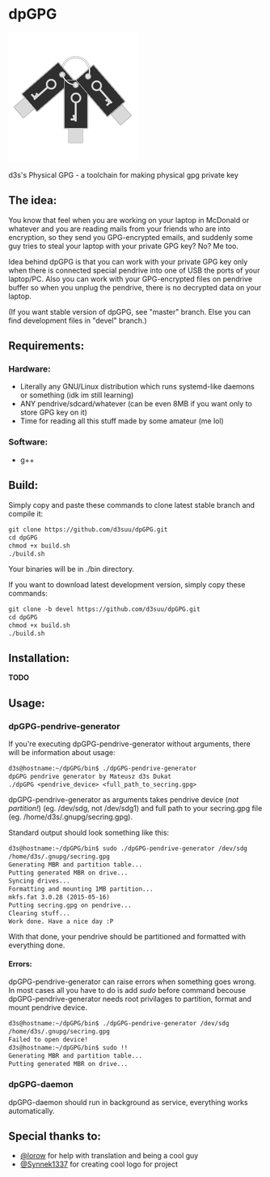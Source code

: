 # dpGPG
![picture](media/logo/logolq.png)

d3s's Physical GPG - a toolchain for making physical gpg private key

## The idea:
You know that feel when you are working on your laptop in McDonald or whatever and you are reading mails from your friends who are into encryption, so they send you GPG-encrypted emails, and suddenly some guy tries to steal your laptop with your private GPG key? No? Me too.

Idea behind dpGPG is that you can work with your private GPG key only when there is connected special pendrive into one of USB the ports of your laptop/PC. Also you can work with your GPG-encrypted files on pendrive buffer so when you unplug the pendrive, there is no decrypted data on your laptop.

(If you want stable version of dpGPG, see "master" branch. Else you can find development files in "devel" branch.)

## Requirements:
### Hardware:
- Literally any GNU/Linux distribution which runs systemd-like daemons or something (idk im still learning)
- ANY pendrive/sdcard/whatever (can be even 8MB if you want only to store GPG key on it)
- Time for reading all this stuff made by some amateur (me lol)

### Software:
- g++

## Build:
Simply copy and paste these commands to clone latest stable branch and compile it:
```
git clone https://github.com/d3suu/dpGPG.git
cd dpGPG
chmod +x build.sh
./build.sh
```
Your binaries will be in ./bin directory.

If you want to download latest development version, simply copy these commands:
```
git clone -b devel https://github.com/d3suu/dpGPG.git
cd dpGPG
chmod +x build.sh
./build.sh
```

## Installation:
__TODO__

## Usage:
### dpGPG-pendrive-generator
If you're executing dpGPG-pendrive-generator without arguments, there will be information about usage:
```
d3s@hostname:~/dpGPG/bin$ ./dpGPG-pendrive-generator 
dpGPG pendrive generator by Mateusz d3s Dukat
./dpGPG <pendrive_device> <full_path_to_secring.gpg>
```

dpGPG-pendrive-generator as arguments takes pendrive device (*not partition!*) (eg. /dev/sdg, not /dev/sdg1) and full path to your secring.gpg file (eg. /home/d3s/.gnupg/secring.gpg).

Standard output should look something like this:
```
d3s@hostname:~/dpGPG/bin$ sudo ./dpGPG-pendrive-generator /dev/sdg /home/d3s/.gnupg/secring.gpg 
Generating MBR and partition table...
Putting generated MBR on drive...
Syncing drives...
Formatting and mounting 1MB partition...
mkfs.fat 3.0.28 (2015-05-16)
Putting secring.gpg on pendrive...
Clearing stuff...
Work done. Have a nice day :P
```

With that done, your pendrive should be partitioned and formatted with everything done.

#### Errors:
dpGPG-pendrive-generator can raise errors when something goes wrong. In most cases all you have to do is add *sudo* before command becouse dpGPG-pendrive-generator needs root privilages to partition, format and mount pendrive device.
```
d3s@hostname:~/dpGPG/bin$ ./dpGPG-pendrive-generator /dev/sdg /home/d3s/.gnupg/secring.gpg 
Failed to open device!
d3s@hostname:~/dpGPG/bin$ sudo !!
Generating MBR and partition table...
Putting generated MBR on drive...
```

### dpGPG-daemon
dpGPG-daemon should run in background as service, everything works automatically.

## Special thanks to:
- [@lorow](https://github.com/lorow) for help with translation and being a cool guy
- [@Synnek1337](https://github.com/SynneK1337) for creating cool logo for project
